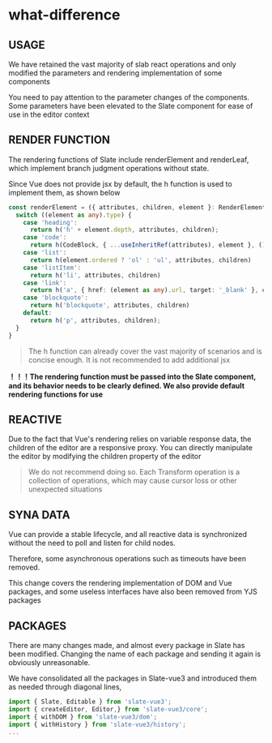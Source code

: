 # what-difference

## USAGE

We have retained the vast majority of slab react operations and only modified the parameters and rendering implementation of some components

You need to pay attention to the parameter changes of the components. Some parameters have been elevated to the Slate component for ease of use in the editor context

## RENDER FUNCTION

The rendering functions of Slate include renderElement and renderLeaf, which implement branch judgment operations without state. 

Since Vue does not provide jsx by default, the h function is used to implement them, as shown below
```typescript
const renderElement = ({ attributes, children, element }: RenderElementProps) => {
  switch ((element as any).type) {
    case 'heading':
      return h('h' + element.depth, attributes, children);
    case 'code':
      return h(CodeBlock, { ...useInheritRef(attributes), element }, () => children)
    case 'list':
      return h(element.ordered ? 'ol' : 'ul', attributes, children)
    case 'listItem':
      return h('li', attributes, children)
    case 'link':
      return h('a', { href: (element as any).url, target: '_blank' }, children)
    case 'blockquote':
      return h('blockquote', attributes, children)
    default:
      return h('p', attributes, children);
  }
}
```

> The h function can already cover the vast majority of scenarios and is concise enough. It is not recommended to add additional jsx

**！！！The rendering function must be passed into the Slate component, and its behavior needs to be clearly defined. We also provide default rendering functions for use**

## REACTIVE

Due to the fact that Vue's rendering relies on variable response data, the children of the editor are a responsive proxy. You can directly manipulate the editor by modifying the children property of the editor

> We do not recommend doing so. Each Transform operation is a collection of operations, which may cause cursor loss or other unexpected situations

## SYNA DATA

Vue can provide a stable lifecycle, and all reactive data is synchronized without the need to poll and listen for child nodes.

Therefore, some asynchronous operations such as timeouts have been removed.

This change covers the rendering implementation of DOM and Vue packages, and some useless interfaces have also been removed from YJS packages

## PACKAGES

There are many changes made, and almost every package in Slate has been modified. Changing the name of each package and sending it again is obviously unreasonable.

We have consolidated all the packages in Slate-vue3 and introduced them as needed through diagonal lines,
```typescript
import { Slate, Editable } from 'slate-vue3';
import { createEditor, Editor,} from 'slate-vue3/core';
import { withDOM } from 'slate-vue3/dom';
import { withHistory } from 'slate-vue3/history';
...
```
